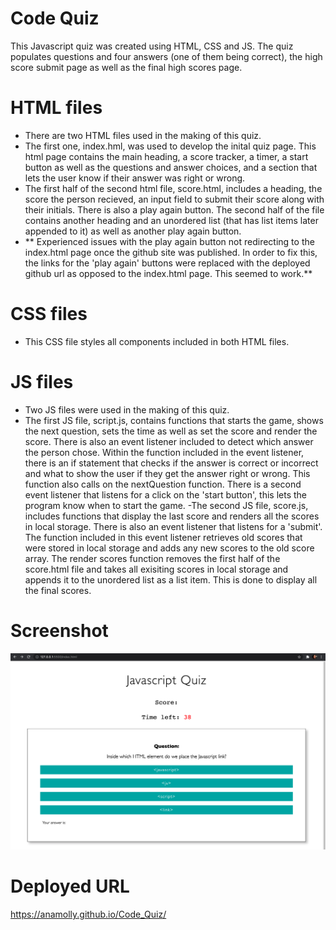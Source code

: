 # Code Quiz

This Javascript quiz was created using HTML, CSS and JS. The quiz populates questions and four answers (one of them being correct), the high score submit page as well as the final high scores page.

# HTML files

- There are two HTML files used in the making of this quiz.
- The first one, index.hml, was used to develop the inital quiz page. This html page contains the main heading, a score tracker, a timer, a start button as well as the questions and answer choices, and a section that lets the user know if their answer was right or wrong.
- The first half of the second html file, score.html, includes a heading, the score the person recieved, an input field to submit their score along with their initials. There is also a play again button.  The second half of the file contains another heading and an unordered list (that has list items later appended to it) as well as another play again button.
- ** Experienced issues with the play again button not redirecting to the index.html page once the github site was published. In order to fix this, the links for the 'play again' buttons were replaced with the deployed github url as opposed to the index.html page. This seemed to work.**

# CSS files
- This CSS file styles all components included in both HTML files.

# JS files 
- Two JS files were used in the making of this quiz.
- The first JS file, script.js, contains functions that starts the game, shows the next question, sets the time as well as set the score and render the score. There is also an event listener included to detect which answer the person chose. Within the function included in the event listener, there is an if statement that checks if the answer is correct or incorrect and what to show the user if they get the answer right or wrong. This function also calls on the nextQuestion function. There is a second event listener that listens for a click on the 'start button', this lets the program know when to start the game.
-The second JS file, score.js, includes functions that display the last score and renders all the scores in local storage. There is also an event listener that listens for a 'submit'. The function included in this event listener retrieves old scores that were stored in local storage and adds any new scores to the old score array. The render scores function removes the first half of the score.html file and takes all exisiting scores in local storage and appends it to the unordered list as a list item. This is done to display all the final scores.


# Screenshot
![](Screenshot.png)

# Deployed URL 
https://anamolly.github.io/Code_Quiz/
